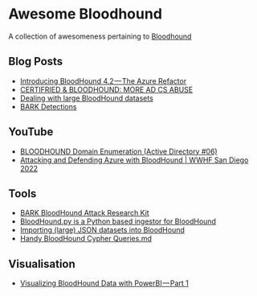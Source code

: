 # Awesome Bloodhound

A collection of awesomeness pertaining to [Bloodhound](https://github.com/BloodHoundAD/)


## Blog Posts

 * [Introducing BloodHound 4.2 — The Azure Refactor](https://posts.specterops.io/1cff734938bd)
 * [CERTIFRIED & BLOODHOUND: MORE AD CS ABUSE](https://capturethetalent.co.uk/certifried-bloodhound-more-ad-cs-abuse/)
 * [Dealing with large BloodHound datasets](https://blog.bitsadmin.com/blog/dealing-with-large-bloodhound-datasets)
 * [BARK Detections](https://github.com/reprise99/Sentinel-Queries/tree/main/Azure%20AD%20Abuse%20Detection)


## YouTube

 * [BLOODHOUND Domain Enumeration (Active Directory #06)](https://www.youtube.com/watch?utm_source=pocket_mylist&v=yp8fw72oQvY)
 * [Attacking and Defending Azure with BloodHound | WWHF San
     Diego 2022](https://www.youtube.com/watch?v=GTR-K7urk)

## Tools

 * [BARK BloodHound Attack Research Kit](https://github.com/BloodHoundAD/BARK)
 * [BloodHound.py is a Python based ingestor for BloodHound](https://github.com/fox-it/BloodHound.py)
 * [Importing (large) JSON datasets into BloodHound](https://github.com/bitsadmin/chophound)
 * [Handy BloodHound Cypher Queries.md](https://github.com/mgeeky/Penetration-Testing-Tools/blob/master/red-teaming/bloodhound/Handy-BloodHound-Cypher-Queries.md)


## Visualisation

 * [Visualizing BloodHound Data with PowerBI — Part 1](https://posts.specterops.io/visualizing-bloodhound-data-with-powerbi-part-1-ba8ea4908422)


